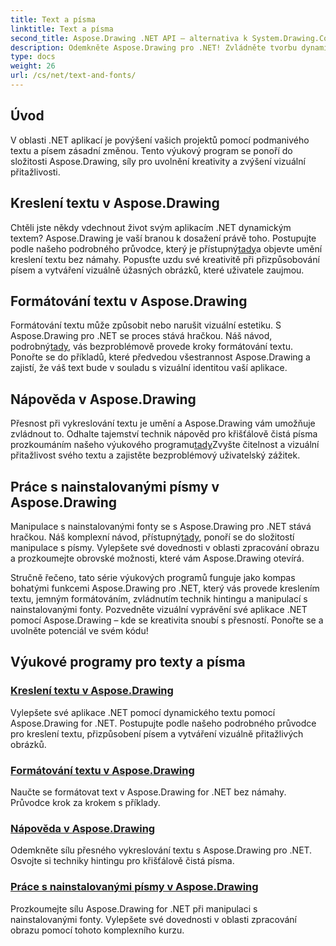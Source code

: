 ```yaml
---
title: Text a písma
linktitle: Text a písma
second_title: Aspose.Drawing .NET API – alternativa k System.Drawing.Common
description: Odemkněte Aspose.Drawing pro .NET! Zvládněte tvorbu dynamického textu, písem a obrázků. Dokonalé formátování textu, nápověda a manipulace s písmy pro křišťálově čisté vizuály.
type: docs
weight: 26
url: /cs/net/text-and-fonts/
---
```


## Úvod
V oblasti .NET aplikací je povýšení vašich projektů pomocí podmanivého textu a písem zásadní změnou. Tento výukový program se ponoří do složitosti Aspose.Drawing, síly pro uvolnění kreativity a zvýšení vizuální přitažlivosti.

## Kreslení textu v Aspose.Drawing
Chtěli jste někdy vdechnout život svým aplikacím .NET dynamickým textem? Aspose.Drawing je vaší branou k dosažení právě toho. Postupujte podle našeho podrobného průvodce, který je přístupný[tady](./draw-text/)a objevte umění kreslení textu bez námahy. Popusťte uzdu své kreativitě při přizpůsobování písem a vytváření vizuálně úžasných obrázků, které uživatele zaujmou.

## Formátování textu v Aspose.Drawing
 Formátování textu může způsobit nebo narušit vizuální estetiku. S Aspose.Drawing pro .NET se proces stává hračkou. Náš návod, podrobný[tady](./format-text/), vás bezproblémově provede kroky formátování textu. Ponořte se do příkladů, které předvedou všestrannost Aspose.Drawing a zajistí, že váš text bude v souladu s vizuální identitou vaší aplikace.

## Nápověda v Aspose.Drawing
 Přesnost při vykreslování textu je umění a Aspose.Drawing vám umožňuje zvládnout to. Odhalte tajemství technik nápověd pro křišťálově čistá písma prozkoumáním našeho výukového programu[tady](./hinting/)Zvyšte čitelnost a vizuální přitažlivost svého textu a zajistěte bezproblémový uživatelský zážitek.

## Práce s nainstalovanými písmy v Aspose.Drawing
 Manipulace s nainstalovanými fonty se s Aspose.Drawing pro .NET stává hračkou. Náš komplexní návod, přístupný[tady](./installed-fonts/), ponoří se do složitostí manipulace s písmy. Vylepšete své dovednosti v oblasti zpracování obrazu a prozkoumejte obrovské možnosti, které vám Aspose.Drawing otevírá.

Stručně řečeno, tato série výukových programů funguje jako kompas bohatými funkcemi Aspose.Drawing pro .NET, který vás provede kreslením textu, jemným formátováním, zvládnutím technik hintingu a manipulací s nainstalovanými fonty. Pozvedněte vizuální vyprávění své aplikace .NET pomocí Aspose.Drawing – kde se kreativita snoubí s přesností. Ponořte se a uvolněte potenciál ve svém kódu!
## Výukové programy pro texty a písma
### [Kreslení textu v Aspose.Drawing](./draw-text/)
Vylepšete své aplikace .NET pomocí dynamického textu pomocí Aspose.Drawing for .NET. Postupujte podle našeho podrobného průvodce pro kreslení textu, přizpůsobení písem a vytváření vizuálně přitažlivých obrázků.
### [Formátování textu v Aspose.Drawing](./format-text/)
Naučte se formátovat text v Aspose.Drawing for .NET bez námahy. Průvodce krok za krokem s příklady.
### [Nápověda v Aspose.Drawing](./hinting/)
Odemkněte sílu přesného vykreslování textu s Aspose.Drawing pro .NET. Osvojte si techniky hintingu pro křišťálově čistá písma.
### [Práce s nainstalovanými písmy v Aspose.Drawing](./installed-fonts/)
Prozkoumejte sílu Aspose.Drawing for .NET při manipulaci s nainstalovanými fonty. Vylepšete své dovednosti v oblasti zpracování obrazu pomocí tohoto komplexního kurzu.